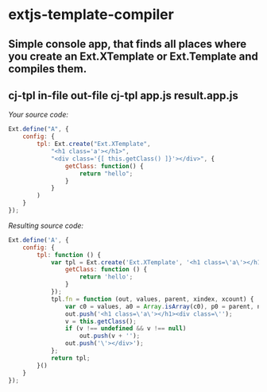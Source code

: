 # extjs-template-compiler


Simple console app, that finds all places where you create an Ext.XTemplate or Ext.Template and compiles them.
---
cj-tpl in-file out-file
cj-tpl app.js result.app.js
---

*Your source code:*
```javascript
Ext.define("A", {
    config: {
        tpl: Ext.create("Ext.XTemplate", 
            "<h1 class='a'></h1>",
            "<div class='{[ this.getClass() ]}'></div>", {
                getClass: function() {
                    return "hello";
                }
            }
        )
    }
});
```

*Resulting source code:*
```javascript
Ext.define('A', {
    config: {
        tpl: function () {
            var tpl = Ext.create('Ext.XTemplate', '<h1 class=\'a\'></h1>', '<div class=\'{[ this.getClass() ]}\'></div>', {
                getClass: function () {
                    return 'hello';
                }
            });
            tpl.fn = function (out, values, parent, xindex, xcount) {
                var c0 = values, a0 = Array.isArray(c0), p0 = parent, n0 = xcount, i0 = xindex, v;
                out.push('<h1 class=\'a\'></h1><div class=\'');
                v = this.getClass();
                if (v !== undefined && v !== null)
                    out.push(v + '');
                out.push('\'></div>');
            };
            return tpl;
        }()
    }
});
```